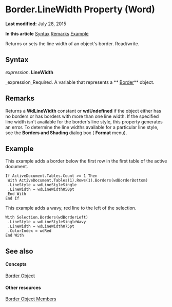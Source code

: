 
# Border.LineWidth Property (Word)

 **Last modified:** July 28, 2015

 **In this article**
 [Syntax](#sectionSection0)
 [Remarks](#sectionSection1)
 [Example](#sectionSection2)


Returns or sets the line width of an object's border. Read/write.


## Syntax
<a name="sectionSection0"> </a>

 _expression_. **LineWidth**

 _expression_Required. A variable that represents a  ** [Border](be48c020-b86c-c004-ce1c-76d9edae9791.md)** object.


## Remarks
<a name="sectionSection1"> </a>

Returns a  **WdLineWidth** constant or **wdUndefined** if the object either has no borders or has borders with more than one line width. If the specified line width isn't available for the border's line style, this property generates an error. To determine the line widths available for a particular line style, see the **Borders and Shading** dialog box ( **Format** menu).


## Example
<a name="sectionSection2"> </a>

This example adds a border below the first row in the first table of the active document.


```
If ActiveDocument.Tables.Count >= 1 Then 
 With ActiveDocument.Tables(1).Rows(1).Borders(wdBorderBottom) 
 .LineStyle = wdLineStyleSingle 
 .LineWidth = wdLineWidth050pt 
 End With 
End If
```

This example adds a wavy, red line to the left of the selection.




```
With Selection.Borders(wdBorderLeft) 
 .LineStyle = wdLineStyleSingleWavy 
 .LineWidth = wdLineWidth075pt 
 .ColorIndex = wdRed 
End With
```


## See also
<a name="sectionSection2"> </a>


#### Concepts


 [Border Object](be48c020-b86c-c004-ce1c-76d9edae9791.md)
#### Other resources


 [Border Object Members](0c2f320b-8f74-961b-297e-dc068db579aa.md)
